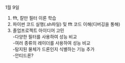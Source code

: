 1월 9일  
1. fft, 칼만 필터 이론 학습  
2. 파이썬 코드 실행(.sh파일) 및 fft 코드 이해(디버깅을 통해)  
3. 졸업프로젝트 아이디어 고민  
-다양한 필터를 사용하여 성능 비교  
-여러 종류의 레이더를 사용하여 성능 비교  
-탐지된 물체가 드론인지 식별하는 기능 추가  
-안티드론?  
